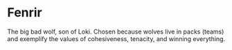 Fenrir
==

The big bad wolf, son of Loki. Chosen because wolves live in packs (teams) and exemplify the values of cohesiveness, tenacity, and winning everything.
 